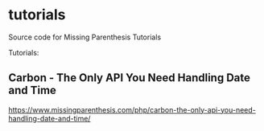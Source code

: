 # tutorials
Source code for Missing Parenthesis Tutorials

Tutorials:
## Carbon - The Only API You Need Handling Date and Time
https://www.missingparenthesis.com/php/carbon-the-only-api-you-need-handling-date-and-time/
